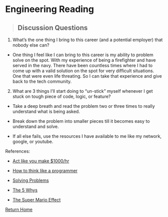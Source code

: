 # Engineering Reading

> ## Discussion Questions

1. What’s the one thing I bring to this career (and a potential employer) that nobody else can?

* One thing I feel like I can bring to this career is my ability to problem solve on the spot. With my experience of being a firefighter and have served in the navy. There have been countless times where I had to come up with a valid solution on the spot for very difficult situations. One that were even life threating. So I can take that experience and give back to the tech community.

2. What are 3 things I’ll start doing to “un-stick” myself whenever I get stuck on tough piece of code, logic, or feature?

* Take a deep breath and read the problem two or three times to really understand what is being asked.

* Break down the problem into smaller pieces till it becomes easy to understand and solve.

* If all else fails, use the resources I have available to me like my network, google, or youtube.

References:
* [Act like you make $1000/hr](https://anthony-moore.medium.com/pretend-your-time-is-worth-1-000-hour-and-youll-become-100x-more-productive-6ab2302b8e8c)

* [How to think like a programmer](https://medium.freecodecamp.org/how-to-think-like-a-programmer-lessons-in-problem-solving-d1d8bf1de7d2)

* [Solving Problems](https://simpleprogrammer.com/solving-problems-breaking-it-down/)

* [The 5 Whys](https://www.mindtools.com/pages/article/newTMC_5W.htm)

* [The Super Mario Effect](https://www.youtube.com/watch?v=9vJRopau0g0)


[Return Home](../README.md)

